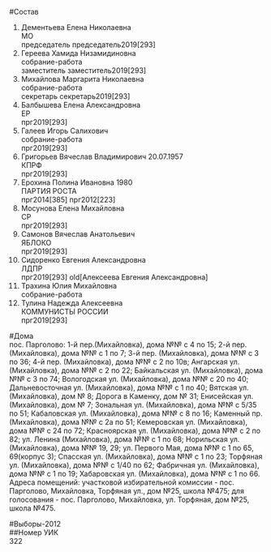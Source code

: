 #Состав  
1. Дементьева Елена Николаевна  
    МО  
    председатель председатель2019[293]  
2. Гереева Хамида Низамидиновна  
    собрание-работа  
    заместитель заместитель2019[293]  
3. Михайлова Маргарита Николаевна  
    собрание-работа  
    секретарь секретарь2019[293]  
4. Балбышева Елена Александровна  
    ЕР  
    прг2019[293]  
5. Галеев Игорь Салихович  
    собрание-работа  
    прг2019[293]  
6. Григорьев Вячеслав Владимирович 20.07.1957  
    КПРФ  
    прг2019[293]  
7. Ерохина Полина Ивановна 1980  
    ПАРТИЯ РОСТА  
    прг2014[385] прг2012[223]  
8. Мосунова Елена Михайловна  
    СР  
    прг2019[293]  
9. Самонов Вячеслав Анатольевич  
    ЯБЛОКО  
    прг2019[293]  
10. Сидоренко Евгения Александровна  
    ЛДПР  
    прг2019[293] old[Алексеева Евгения Александровна]  
11. Трахина Юлия Михайловна  
    собрание-работа  
12. Тулина Надежда Алексеевна  
    КОММУНИСТЫ РОССИИ  
    прг2019[293]  
  
#Дома  
пос. Парголово: 1-й    пер.(Михайловка), дома №№ с 4 по 15; 2-й    пер. (Михайловка), дома №№ с 1 по 7; 3-й    пер. (Михайловка), дома №№ с 3 по 36; 4-й    пер. (Михайловка), дома №№ с 2 по 10в; Ангарская ул. (Михайловка), дома №№ с 2 по 22; Байкальская ул. (Михайловка), дома №№ с 3 по 74; Вологодская ул. (Михайловка), дома №№ с 20 по 40; Дальневосточная ул. (Михайловка), дома №№ с 1 по 40; Вятская ул. (Михайловка), дом № 8; Дорога в Каменку, дом № 31; Енисейская ул. (Михайловка), дом № 7; Зональная ул. (Михайловка), дома №№ с 5/35 по 51; Кабаловская ул. (Михайловка), дома №№ с 8 по 16; Каменный пр. (Михайловка), дома №№ с 2а по 51; Кемеровская ул. (Михайловка), дома №№ с 24 по 72; Красноярская ул. (Михайловка), дома №№ с 2 по 82; ул. Ленина (Михайловка), дома №№ с 1 по 68; Норильская ул. (Михайловка), дома №№ 19, 29; ул. Первого Мая, дома №№ с 1 по 65, 69(корпус 3); Спасская ул. (Михайловка), дома №№ с 1 по 23; Торфяная ул. (Михайловка), дома №№ с 1/40 по 62; Фабричная ул. (Михайловка), дома №№ с 1 по 19; Хабаровская ул. (Михайловка), дома №№ с 1 по 66. Адреса помещений: участковой избирательной комиссии - пос. Парголово, Михайловка, Торфяная ул., дом №25, школа №475; для голосования - пос. Парголово, Михайловка, ул. Торфяная, дом №25, школа №475.  
  
#Выборы-2012  
##Номер УИК  
322  
